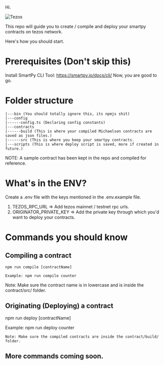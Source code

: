Hi.

![Tezos](https://user-images.githubusercontent.com/56220537/199964017-900f6f09-1a28-42fe-ac67-edfec80bc5fc.png)

This repo will guide you to create / compile and deploy your smartpy contracts on tezos network.

Here's how you should start.

# Prerequisites (Don't skip this)

Install SmartPy CLI Tool: https://smartpy.io/docs/cli/
Now, you are good to go.

# Folder structure

```
|---bin (You should totally ignore this, its npmjs shit)
|---config
|------config.ts (Declaring config constants)
|---contracts
|------build (This is where your compiled Michaelson contracts are saved as json files.)
|------src (This is where you keep your smartpy contracts.
|---scripts (This is where deploy script is saved, more if created in future.)
```

NOTE: A sample contract has been kept in the repo and compiled for reference.

# What's in the ENV?

Create a .env file with the keys mentioned in the .env.example file.

1. TEZOS_RPC_URL => Add tezos mainnet / testnet rpc urls.
2. ORIGINATOR_PRIVATE_KEY => Add the private key through which you'd want to deploy your contracts.

# Commands you should know

## Compiling a contract

```
npm run compile [contractName]

Example: npm run compile counter
```

Note: Make sure the contract name is in lowercase and is inside the contract/src/ folder.

## Originating (Deploying) a contract

npm run deploy [contractName]

Example: npm run deploy counter

```
Note: Make sure the compiled contracts are inside the contract/build/ folder.
```

## More commands coming soon.
